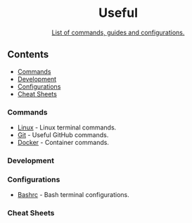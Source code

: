 <div align="center">
	<h1>Useful</h1>
	<p>
		<a href="https://www.patreon.com/sindresorhus">List of commands, guides and configurations.</a>
	</p>
</div>

## Contents

-   [Commands](#commands)
-   [Development](#development)
-   [Configurations](#configurations)
-   [Cheat Sheets](#computer-science)

### Commands

-   [Linux](https://github.com/heofs/Useful/tree/master/commands/linux.md#readme) - Linux terminal commands.
-   [Git](https://github.com/heofs/Useful/tree/master/Commands/Git.md#readme) - Useful GitHub commands.
-   [Docker](https://github.com/heofs/Useful/tree/master/Commands/Docker.md#readme) - Container commands.

### Development

### Configurations

-   [Bashrc](https://github.com/heofs/Useful/tree/master/Configurations/Bashrc-config.md#readme) - Bash terminal configurations.

### Cheat Sheets
